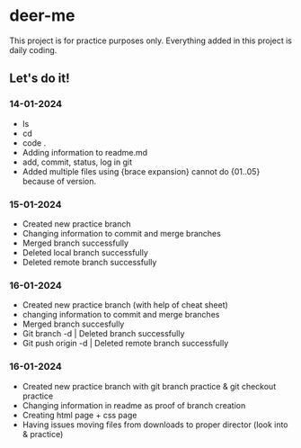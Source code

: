 # deer-me

This project is for practice purposes only.
Everything added in this project is daily coding.

## Let's do it!

### 14-01-2024

- ls 
- cd
- code .
- Adding information to readme.md
- add, commit, status, log in git
- Added multiple files using {brace expansion} cannot do {01..05} because of version.

### 15-01-2024

- Created new practice branch
- Changing information to commit and merge branches
- Merged branch successfully
- Deleted local branch successfully
- Deleted remote branch successfully

### 16-01-2024

- Created new practice branch (with help of cheat sheet)
- changing information to commit and merge branches
- Merged branch succesfully
- Git branch -d <branch-name> | Deleted branch successfully
- Git push origin -d <branch-name> | Deleted remote branch successfully

### 16-01-2024

- Created new practice branch with git branch practice & git checkout practice
- Changing information in readme as proof of branch creation
- Creating html page + css page
- Having issues moving files from downloads to proper director (look into & practice)
